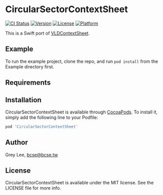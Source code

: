 # CircularSectorContextSheet

[![CI Status](https://img.shields.io/travis/bcse/CircularSectorContextSheet.svg?style=flat)](https://travis-ci.org/bcse/CircularSectorContextSheet)
[![Version](https://img.shields.io/cocoapods/v/CircularSectorContextSheet.svg?style=flat)](https://cocoapods.org/pods/CircularSectorContextSheet)
[![License](https://img.shields.io/github/license/bcse/CircularSectorContextSheet.svg?style=flat)](https://cocoapods.org/pods/CircularSectorContextSheet)
[![Platform](https://img.shields.io/cocoapods/p/CircularSectorContextSheet.svg?style=flat)](https://cocoapods.org/pods/CircularSectorContextSheet)

This is a Swift port of [VLDContextSheet](https://github.com/vangelov/VLDContextSheet/).

## Example

To run the example project, clone the repo, and run `pod install` from the Example directory first.

## Requirements

## Installation

CircularSectorContextSheet is available through [CocoaPods](https://cocoapods.org). To install
it, simply add the following line to your Podfile:

```ruby
pod 'CircularSectorContextSheet'
```

## Author

Grey Lee, bcse@bcse.tw

## License

CircularSectorContextSheet is available under the MIT license. See the LICENSE file for more info.

